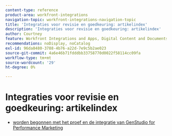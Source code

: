```yaml
---
content-type: reference
product-area: workfront-integrations
navigation-topic: workfront-integrations-navigation-topic
title: 'Integraties voor revisie en goedkeuring: artikelindex'
description: 'Integraties voor revisie en goedkeuring: artikelindex'
author: Courtney
feature: Workfront Integrations and Apps, Digital Content and Documents
recommendations: noDisplay, noCatalog
exl-id: 96da8480-3788-4b76-a22d-7e9c5b2ae023
source-git-commit: 4a6e46b71fdddbb33758770d0022f58114cc09fa
workflow-type: tm+mt
source-wordcount: '29'
ht-degree: 0%

---
```


# Integraties voor revisie en goedkeuring: artikelindex

* [ worden begonnen met het proef en de integratie van GenStudio for Performance Marketing ](/help/quicksilver/workfront-integrations-and-apps/review-and-approval-integrations/wf-proof-and-genstudio.md)
  <!--* [Get started with the proofing and Creative Cloud Express](/help/quicksilver/workfront-integrations-and-apps/review-and-approval-integrations/wf-proof-and-express.md)-->
